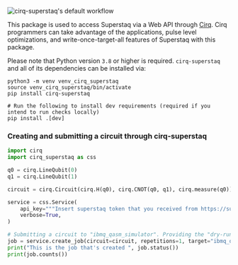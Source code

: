![cirq-superstaq's default workflow](https://github.com/Infleqtion/client-superstaq/actions/workflows/ci.yml/badge.svg)

This package is used to access Superstaq via a Web API through [Cirq](https://github.com/quantumlib/Cirq).
Cirq programmers can take advantage of the applications, pulse level optimizations, and write-once-target-all
features of Superstaq with this package.


Please note that Python version `3.8` or higher is required. `cirq-superstaq` and all of its
dependencies can be installed via:

```
python3 -m venv venv_cirq_superstaq
source venv_cirq_superstaq/bin/activate
pip install cirq-superstaq

# Run the following to install dev requirements (required if you intend to run checks locally)
pip install .[dev]

```

### Creating and submitting a circuit through cirq-superstaq
```python
import cirq
import cirq_superstaq as css

q0 = cirq.LineQubit(0)
q1 = cirq.LineQubit(1)

circuit = cirq.Circuit(cirq.H(q0), cirq.CNOT(q0, q1), cirq.measure(q0))

service = css.Service(
    api_key="""Insert superstaq token that you received from https://superstaq.super.tech""",
    verbose=True,
)

# Submitting a circuit to "ibmq_qasm_simulator". Providing the "dry-run" method parameter instructs Superstaq to simulate the circuit, and is available to free trial users.
job = service.create_job(circuit=circuit, repetitions=1, target="ibmq_qasm_simulator", method="dry-run")
print("This is the job that's created ", job.status())
print(job.counts())
```
